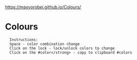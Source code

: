 https://maxvorobei.github.io/Colours/

# Colours

      Instructions:
      Space - color combination change
      Click on the lock - lock/unlock colors to change
      Click on the #color</strong> - copy to clipboard #colors
